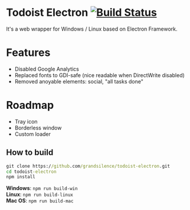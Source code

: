 # Todoist Electron [![Build Status](https://travis-ci.org/grandsilence/todoist-electron.svg?branch=master)](https://travis-ci.org/grandsilence/todoist-electron)
It's a web wrapper for Windows / Linux based on Electron Framework.

# Features
- Disabled Google Analytics
- Replaced fonts to GDI-safe (nice readable when DirectWrite disabled)
- Removed anoyable elements: social, "all tasks done"

# Roadmap
- Tray icon
- Borderless window
- Custom loader

## How to build
```cmd
git clone https://github.com/grandsilence/todoist-electron.git
cd todoist-electron
npm install
```
**Windows**: `npm run build-win`  
**Linux**: `npm run build-linux`  
**Mac OS**: `npm run build-mac`